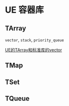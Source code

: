 # UE 容器库

## TArray
`vector`, `stack`, `priority_queue`

[UE的TArray和标准库的vector](https://zhuanlan.zhihu.com/p/356172418)

## TMap

## TSet

## TQueue
